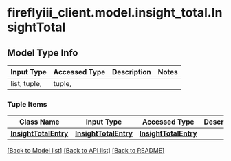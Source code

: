 # fireflyiii_client.model.insight_total.InsightTotal

## Model Type Info
Input Type | Accessed Type | Description | Notes
------------ | ------------- | ------------- | -------------
list, tuple,  | tuple,  |  | 

### Tuple Items
Class Name | Input Type | Accessed Type | Description | Notes
------------- | ------------- | ------------- | ------------- | -------------
[**InsightTotalEntry**](InsightTotalEntry.md) | [**InsightTotalEntry**](InsightTotalEntry.md) | [**InsightTotalEntry**](InsightTotalEntry.md) |  | 

[[Back to Model list]](../../README.md#documentation-for-models) [[Back to API list]](../../README.md#documentation-for-api-endpoints) [[Back to README]](../../README.md)

